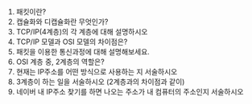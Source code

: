 1. 패킷이란?
2. 캡슐화와 디캡슐화란 무엇인가?
3. TCP/IP(4계층)의 각 계층에 대해 설명하시오
4. TCP/IP 모델과 OSI 모델의 차이점은?
5. 패킷을 이용한 통신과정에 대해 설명해보세요.
6. OSI 계층 중, 2계층의 역할은?
7. 현재는 IP주소를 어떤 방식으로 사용하는 지 서술하시오
8. 3계층이 하는 일을 서술하시오 (2계층과의 차이점과 같이)
9. 네이버 내 IP주소 찾기를 하면 나오는 주소가 내 컴퓨터의 주소인지 서술하시오
